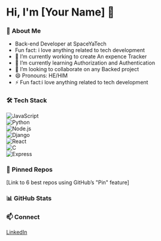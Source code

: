 # Hi, I'm [Your Name] 👋  

### 🔭 **About Me**  
- Back-end Developer at SpaceYaTech  
- Fun fact: i love anything related to tech development
- 🔭 I’m currently working to create An expence Tracker
- 🌱 I’m currently learning Authorization and Authentication
- 👯 I’m looking to collaborate on any Backed project
- 😄 Pronouns: HE/HIM
- ⚡ Fun fact:i love anything related to tech development


### 🛠️ **Tech Stack**  
![JavaScript](https://img.shields.io/badge/-JavaScript-yellow?logo=javascript)  
![Python](https://img.shields.io/badge/-Python-blue?logo=python)  
![Node.js](https://img.shields.io/badge/-Node.js-339933?logo=node.js&logoColor=white)  
![Django](https://img.shields.io/badge/-Django-092E20?logo=django&logoColor=white)  
![React](https://img.shields.io/badge/-React-61DAFB?logo=react&logoColor=black)  
![C](https://img.shields.io/badge/-C-A8B9CC?logo=c&logoColor=black)  
![Express](https://img.shields.io/badge/-Express-000000?logo=express&logoColor=white)  


### 🌟 **Pinned Repos**  
[Link to 6 best repos using GitHub’s "Pin" feature]  

### 📊 **GitHub Stats**  

### 📫 **Connect**  
[LinkedIn](https://linkedin.com/in/charles-makokha)
